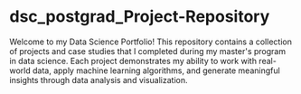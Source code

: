 # dsc_postgrad_Project-Repository
Welcome to my Data Science Portfolio! This repository contains a collection of projects and case studies that I completed during my master's program in data science. Each project demonstrates my ability to work with real-world data, apply machine learning algorithms, and generate meaningful insights through data analysis and visualization.
